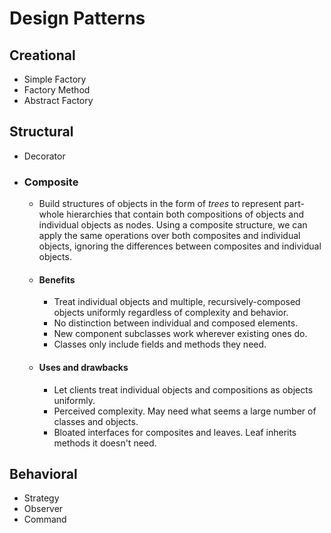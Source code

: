 # Design Patterns

## Creational
- Simple Factory
- Factory Method
- Abstract Factory

## Structural
- Decorator
- ### Composite
  - Build structures of objects in the form of *trees* to represent part-whole hierarchies that contain both compositions of objects and individual objects as nodes. Using a composite structure, we can apply the same operations over both composites and individual objects, ignoring the differences between composites and individual objects.
  - #### Benefits
    - Treat individual objects and multiple, recursively-composed objects uniformly regardless of complexity and behavior.
    - No distinction between individual and composed elements. 
    - New component subclasses work wherever existing ones do.
    - Classes only include fields and methods they need.
  - #### Uses and drawbacks 
    - Let clients treat individual objects and compositions as objects uniformly.
    - Perceived complexity. May need what seems a large number of classes and objects.
    - Bloated interfaces for composites and leaves. Leaf inherits methods it doesn't need.
  
  

## Behavioral
- Strategy
- Observer
- Command
